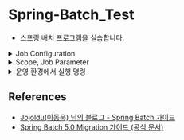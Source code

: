 # Spring-Batch_Test

- 스프링 배치 프로그램을 실습합니다.

<details>
<summary>Job Configuration</summary>
<div>

- Spring Batch 5.0 이전 (기존 버전)
  ```java
  import lombok.RequiredArgsConstructor;
  import org.springframework.batch.core.Job;
  import org.springframework.batch.core.Step;
  import org.springframework.batch.core.configuration.annotation.JobBuilderFactory;
  import org.springframework.batch.core.configuration.annotation.StepBuilderFactory;
  import org.springframework.batch.repeat.RepeatStatus;
  import org.springframework.context.annotation.Bean;
  import org.springframework.context.annotation.Configuration;
  
  @RequiredArgsConstructor
  @Configuration
  public class JobConfig {
  
      private final JobBuilderFactory jobBuilderFactory;
      private final StepBuilderFactory stepBuilderFactory;
  
      @Bean
      public Job simpleJob(Step step) {
          return jobBuilderFactory.get("simpleJob")
                  .start(simpleStep1())
                  .build();
      }
  
      @Bean
      public Step simpleStep1() {
          return stepBuilderFactory.get("simpleStep1")
                  .tasklet((contribution, chunkContext) -> RepeatStatus.FINISHED)
                  .build();
      }
  }
  ```

- Spring Batch 5.0 이후
  ```java
  import lombok.RequiredArgsConstructor;
  import org.springframework.batch.core.Job;
  import org.springframework.batch.core.Step;
  import org.springframework.batch.core.job.builder.JobBuilder;
  import org.springframework.batch.core.repository.JobRepository;
  import org.springframework.batch.core.step.builder.StepBuilder;
  import org.springframework.batch.repeat.RepeatStatus;
  import org.springframework.context.annotation.Bean;
  import org.springframework.context.annotation.Configuration;
  import org.springframework.transaction.PlatformTransactionManager;
  
  @RequiredArgsConstructor
  @Configuration
  public class JobConfig {
  
      private final JobRepository jobRepository;
  
      @Bean
      public Job simpleJob(Step step) {
          return new JobBuilder("simpleJob", jobRepository)
                  .start(step)
                  .build();
      }
  
      @Bean
      public Step simpleStep(PlatformTransactionManager transactionManager) {
          return new StepBuilder("simpleStep", jobRepository)
                  .tasklet((contribution, chunkContext) -> RepeatStatus.FINISHED)
                  .transactionManager(transactionManager)
                  .build();
      }
  }
  ```

</div>
</details>

<details>
<summary>Scope, Job Parameter</summary>
<div>

- 파라미터를 받아 여러 Batch 컴포넌트에서 사용 → Job Parameter  
  Job Parameter를 사용하기 위해선 항상 Scope를 선언해야함.
  - `@JobScope`
    - Step 선언문에서 사용 가능
    - jobParameters와 jobExecutionContext 사용 가능
    - ex) `@Value("#{jobParameters[파라미터명]}")`
  - `@StepScope`
    - Tasklet 또는 ItemReader, ItemWriter, ItemProcessor에서 사용 가능
    - jobParameters와 stepExecutionContext 사용 가능
- default proxyMode
  ```java
  @Scope(value = "step", proxyMode = ScopedProxyMode.TARGET_CLASS)
  @Retention(RetentionPolicy.RUNTIME)
  @Documented
  public @interface StepScope {
  
  }
  ```
  - 메소드의 리턴 타입을 구현체의 타입으로 사용해야 함.
    - ItemReader 부분이 Proxy 객체로 생성되어 문제 발생.
      ```java
      @Bean
      @StepScope
      public ItemReader<Member> reader(@Value("#{jobParameters[firstName]}") String firstName) {
          Map<String, Object> paramMap = new HashMap<>();
          paramMap.put("firstName", firstName);
    
          JpaPagingItemReader<Member> reader = new JpaPagingItemReader<>();
          reader.setQueryString("Select m From Member m where m.firstName=:firstName");
          reader.setParameterValues(paramMap);
          reader.setEntityManagerFactory(entityManagerFactory);
          reader.setPageSize(10);
    
          return reader;
      }
      ```
    - 메소드의 리턴 타입을 구현체의 타입으로 지정해서 해결.
      ```java
      @Bean
      @StepScope
      public JpaPagingItemReader<Member> reader(@Value("#{jobParameters[firstName]}") String firstName) {
          Map<String, Object> paramMap = new HashMap<>();
          paramMap.put("firstName", firstName);
    
          JpaPagingItemReader<Member> reader = new JpaPagingItemReader<>();
          reader.setQueryString("Select m From Member m where m.firstName=:firstName");
          reader.setParameterValues(paramMap);
          reader.setEntityManagerFactory(entityManagerFactory);
          reader.setPageSize(10);
    
          return reader;
      }
      ```

</div>
</details>

<details>
<summary>운영 환경에서 실행 명령</summary>
<div>

```shell
java -jar batch-application.jar --job.name=simpleJob
```

</div>
</details>



## References

- [Jojoldu(이동욱) 님의 블로그 - Spring Batch 가이드](https://jojoldu.tistory.com/category/Spring%20Batch)
- [Spring Batch 5.0 Migration 가이드 (공식 문서)](https://github.com/spring-projects/spring-batch/wiki/Spring-Batch-5.0-Migration-Guide)
